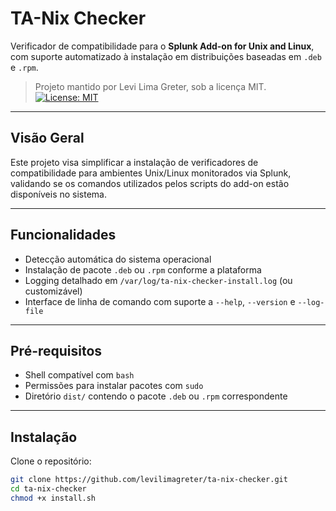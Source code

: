 # TA-Nix Checker

Verificador de compatibilidade para o **Splunk Add-on for Unix and Linux**, com suporte automatizado à instalação em distribuições baseadas em `.deb` e `.rpm`.

> Projeto mantido por Levi Lima Greter, sob a licença MIT.
[![License: MIT](https://img.shields.io/badge/license-MIT-green.svg)](LICENSE)

---

## Visão Geral

Este projeto visa simplificar a instalação de verificadores de compatibilidade para ambientes Unix/Linux monitorados via Splunk, validando se os comandos utilizados pelos scripts do add-on estão disponíveis no sistema.

---

## Funcionalidades

- Detecção automática do sistema operacional
- Instalação de pacote `.deb` ou `.rpm` conforme a plataforma
- Logging detalhado em `/var/log/ta-nix-checker-install.log` (ou customizável)
- Interface de linha de comando com suporte a `--help`, `--version` e `--log-file`

---

## Pré-requisitos

- Shell compatível com `bash`
- Permissões para instalar pacotes com `sudo`
- Diretório `dist/` contendo o pacote `.deb` ou `.rpm` correspondente

---

## Instalação

Clone o repositório:

```bash
git clone https://github.com/levilimagreter/ta-nix-checker.git
cd ta-nix-checker
chmod +x install.sh
